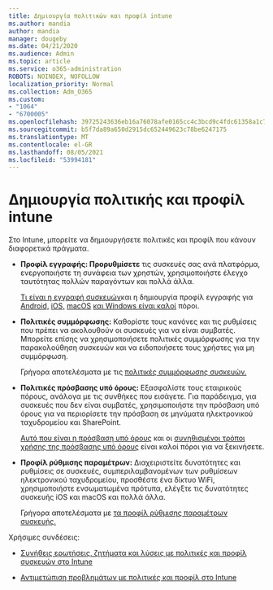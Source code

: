 ```yaml
---
title: Δημιουργία πολιτικών και προφίλ intune
ms.author: mandia
author: mandia
manager: dougeby
ms.date: 04/21/2020
ms.audience: Admin
ms.topic: article
ms.service: o365-administration
ROBOTS: NOINDEX, NOFOLLOW
localization_priority: Normal
ms.collection: Adm_O365
ms.custom:
- "1064"
- "6700005"
ms.openlocfilehash: 39725243636eb16a76078afe0165cc4c3bcd9c4fdc61358a1c75b6b310956c41
ms.sourcegitcommit: b5f7da89a650d2915dc652449623c78be6247175
ms.translationtype: MT
ms.contentlocale: el-GR
ms.lasthandoff: 08/05/2021
ms.locfileid: "53994181"
---
```

# <a name="creating-intune-policy-and-profiles"></a>Δημιουργία πολιτικής και προφίλ intune

Στο Intune, μπορείτε να δημιουργήσετε πολιτικές και προφίλ που κάνουν διαφορετικά πράγματα.

- **Προφίλ εγγραφής: Προρυθμίσετε** τις συσκευές σας ανά πλατφόρμα, ενεργοποιήστε τη συνάφεια των χρηστών, χρησιμοποιήστε έλεγχο ταυτότητας πολλών παραγόντων και πολλά άλλα.

  [Τι είναι η εγγραφή συσκευών](https://docs.microsoft.com/intune/device-enrollment)και η δημιουργία προφίλ εγγραφής για [Android,](https://docs.microsoft.com/intune/android-enroll) [iOS,](https://docs.microsoft.com/intune/ios-enroll) [macOS](https://docs.microsoft.com/intune/macos-enroll) [και Windows είναι καλοί](https://docs.microsoft.com/intune/windows-enrollment-methods) πόροι.

- **Πολιτικές συμμόρφωσης:** Καθορίστε τους κανόνες και τις ρυθμίσεις που πρέπει να ακολουθούν οι συσκευές για να είναι συμβατές. Μπορείτε επίσης να χρησιμοποιήσετε πολιτικές συμμόρφωσης για την παρακολούθηση συσκευών και να ειδοποιήσετε τους χρήστες για μη συμμόρφωση.

  Γρήγορα αποτελέσματα με τις [πολιτικές συμμόρφωσης συσκευών.](https://docs.microsoft.com/intune/device-compliance-get-started)
- **Πολιτικές πρόσβασης υπό όρους:** Εξασφαλίστε τους εταιρικούς πόρους, ανάλογα με τις συνθήκες που εισάγετε. Για παράδειγμα, για συσκευές που δεν είναι συμβατές, χρησιμοποιήστε την πρόσβαση υπό όρους για να περιορίσετε την πρόσβαση σε μηνύματα ηλεκτρονικού ταχυδρομείου και SharePoint.

  [Αυτό που είναι η πρόσβαση υπό όρους](https://docs.microsoft.com/intune/conditional-access) και οι [συνηθισμένοι τρόποι χρήσης της πρόσβασης υπό όρους](https://docs.microsoft.com/intune/conditional-access-intune-common-ways-use) είναι καλοί πόροι για να ξεκινήσετε.

- **Προφίλ ρύθμισης παραμέτρων:** Διαχειριστείτε δυνατότητες και ρυθμίσεις σε συσκευές, συμπεριλαμβανομένων των ρυθμίσεων ηλεκτρονικού ταχυδρομείου, προσθέστε ένα δίκτυο WiFi, χρησιμοποιήστε ενσωματωμένα πρότυπα, ελέγξτε τις δυνατότητες συσκευής iOS και macOS και πολλά άλλα.

  Γρήγορα αποτελέσματα με [τα προφίλ ρύθμισης παραμέτρων συσκευής.](https://docs.microsoft.com/intune/device-profiles)

Χρήσιμες συνδέσεις:

- [Συνήθεις ερωτήσεις, ζητήματα και λύσεις με πολιτικές και προφίλ συσκευών στο Intune](https://docs.microsoft.com/intune/device-profile-troubleshoot)

- [Αντιμετώπιση προβλημάτων με πολιτικές και προφίλ στο Intune](https://docs.microsoft.com/troubleshoot/mem/intune/troubleshoot-policies-in-microsoft-intune)
